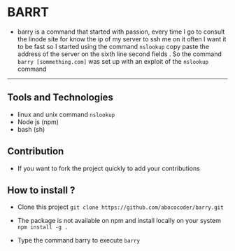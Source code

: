 # BARRT

- barry is a command that started with passion,
        every time I go to consult the linode site for
        know the ip of my server to ssh me on it
        often I want it to be fast so I started using
        the command `nslookup` copy paste the address of the server on the
        sixth line second fields . So the command `barry [sommething.com]` was set up
        with an exploit of the `nslookup` command

---------------

## Tools and Technologies
- linux and unix command `nslookup`
- Node js (npm)
- bash (sh)


## Contribution
- If you want to fork the project quickly to add your contributions

## How to install ?
- Clone this project
`git clone https://github.com/abococoder/barry.git`

- The package is not available on npm and install locally on your system
`npm install -g .`
- Type the command barry to execute
        `barry`